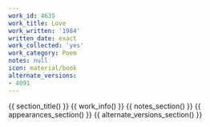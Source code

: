 ```yaml
---
work_id: 4635
work_title: Love
work_written: '1984'
written_date: exact
work_collected: 'yes'
work_category: Poem
notes: null
icon: material/book
alternate_versions:
- 4091
---
```


{{ section_title() }}
{{ work_info() }}
{{ notes_section() }}
{{ appearances_section() }}
{{ alternate_versions_section() }}